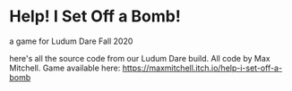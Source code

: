 # Help! I Set Off a Bomb!
a game for Ludum Dare Fall 2020

here's all the source code from our Ludum Dare build. All code by Max Mitchell.
Game available here: https://maxmitchell.itch.io/help-i-set-off-a-bomb 

